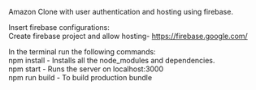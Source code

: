 Amazon Clone with user authentication and hosting using firebase.


Insert firebase configurations: <br />
Create firebase project and allow hosting- https://firebase.google.com/


In the terminal run the following commands: <br />
npm install - Installs all the node_modules and dependencies. <br />
npm start - Runs the server on localhost:3000 <br />
npm run build - To build production bundle
   

